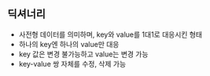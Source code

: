 ## 딕셔너리
* 사전형 데이터를 의미하며, key와 value를 1대1로 대응시킨 형태
* 하나의 key엔 하나의 value만 대응
* key 값은 변경 불가능하고 value는 변경 가능
* key-value 쌍 자체를 수정, 삭제 가능

